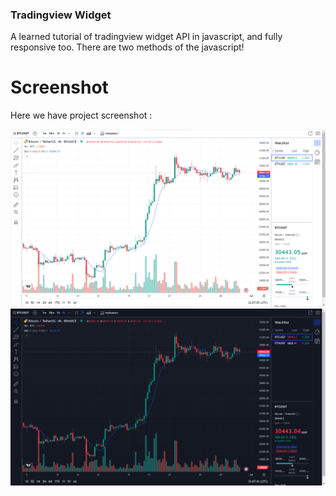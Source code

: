 ### Tradingview Widget
A learned tutorial of tradingview widget API in javascript, and fully responsive too. There are two methods of the javascript!

# Screenshot
Here we have project screenshot :

![screenshot](screenshot.png)
![screenshot](screenshot2.png)
